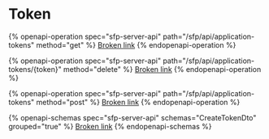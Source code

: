 # Token

{% openapi-operation spec="sfp-server-api" path="/sfp/api/application-tokens" method="get" %}
[Broken link](broken-reference)
{% endopenapi-operation %}

{% openapi-operation spec="sfp-server-api" path="/sfp/api/application-tokens/{token}" method="delete" %}
[Broken link](broken-reference)
{% endopenapi-operation %}

{% openapi-operation spec="sfp-server-api" path="/sfp/api/application-tokens" method="post" %}
[Broken link](broken-reference)
{% endopenapi-operation %}

{% openapi-schemas spec="sfp-server-api" schemas="CreateTokenDto" grouped="true" %}
[Broken link](broken-reference)
{% endopenapi-schemas %}

